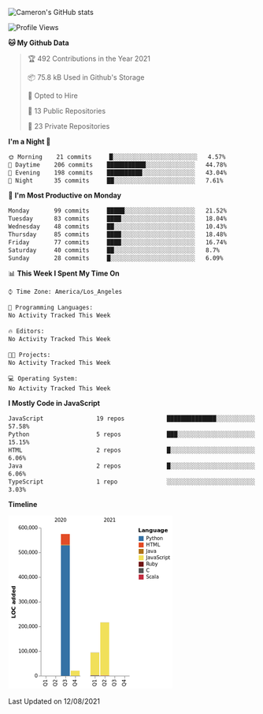 ![Cameron's GitHub stats](https://github-readme-stats.vercel.app/api?username=gouldcs&show_icons=true&theme=great-gatsby&show_icons=true&count_private=true)


<!--START_SECTION:waka-->
![Profile Views](http://img.shields.io/badge/Profile%20Views-0-blue)

**🐱 My Github Data** 

> 🏆 492 Contributions in the Year 2021
 > 
> 📦 75.8 kB Used in Github's Storage 
 > 
> 💼 Opted to Hire
 > 
> 📜 13 Public Repositories 
 > 
> 🔑 23 Private Repositories  
 > 
**I'm a Night 🦉** 

```text
🌞 Morning    21 commits     █░░░░░░░░░░░░░░░░░░░░░░░░   4.57% 
🌆 Daytime    206 commits    ███████████░░░░░░░░░░░░░░   44.78% 
🌃 Evening    198 commits    ██████████░░░░░░░░░░░░░░░   43.04% 
🌙 Night      35 commits     ██░░░░░░░░░░░░░░░░░░░░░░░   7.61%

```
📅 **I'm Most Productive on Monday** 

```text
Monday       99 commits     █████░░░░░░░░░░░░░░░░░░░░   21.52% 
Tuesday      83 commits     ████░░░░░░░░░░░░░░░░░░░░░   18.04% 
Wednesday    48 commits     ██░░░░░░░░░░░░░░░░░░░░░░░   10.43% 
Thursday     85 commits     ████░░░░░░░░░░░░░░░░░░░░░   18.48% 
Friday       77 commits     ████░░░░░░░░░░░░░░░░░░░░░   16.74% 
Saturday     40 commits     ██░░░░░░░░░░░░░░░░░░░░░░░   8.7% 
Sunday       28 commits     █░░░░░░░░░░░░░░░░░░░░░░░░   6.09%

```


📊 **This Week I Spent My Time On** 

```text
⌚︎ Time Zone: America/Los_Angeles

💬 Programming Languages: 
No Activity Tracked This Week

🔥 Editors: 
No Activity Tracked This Week

🐱‍💻 Projects: 
No Activity Tracked This Week

💻 Operating System: 
No Activity Tracked This Week

```

**I Mostly Code in JavaScript** 

```text
JavaScript               19 repos            ██████████████░░░░░░░░░░░   57.58% 
Python                   5 repos             ███░░░░░░░░░░░░░░░░░░░░░░   15.15% 
HTML                     2 repos             █░░░░░░░░░░░░░░░░░░░░░░░░   6.06% 
Java                     2 repos             █░░░░░░░░░░░░░░░░░░░░░░░░   6.06% 
TypeScript               1 repo              ░░░░░░░░░░░░░░░░░░░░░░░░░   3.03%

```


**Timeline**

![Chart not found](https://raw.githubusercontent.com/gouldcs/gouldcs/main/charts/bar_graph.png) 


 Last Updated on 12/08/2021
<!--END_SECTION:waka-->

<!--
**gouldcs/gouldcs** is a ✨ _special_ ✨ repository because its `README.md` (this file) appears on your GitHub profile.

Here are some ideas to get you started:

- 🔭 I’m currently working on ...
- 🌱 I’m currently learning ...
- 👯 I’m looking to collaborate on ...
- 🤔 I’m looking for help with ...
- 💬 Ask me about ...
- 📫 How to reach me: ...
- 😄 Pronouns: ...
- ⚡ Fun fact: ...
-->
